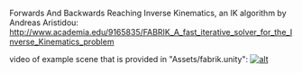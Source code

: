 Forwards And Backwards Reaching Inverse Kinematics, an IK algorithm by Andreas Aristidou:
http://www.academia.edu/9165835/FABRIK_A_fast_iterative_solver_for_the_Inverse_Kinematics_problem

video of example scene that is provided in "Assets/fabrik.unity":
[![alt](https://img.youtube.com/vi/ildd1kBk7o4/0.jpg)](https://www.youtube.com/watch?v=ildd1kBk7o4 "Click to play on YouTube")
